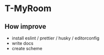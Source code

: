 # T-MyRoom

## How improve 
* install eslint / prettier / husky / editorconfig
* write docs 
* create scheme  
